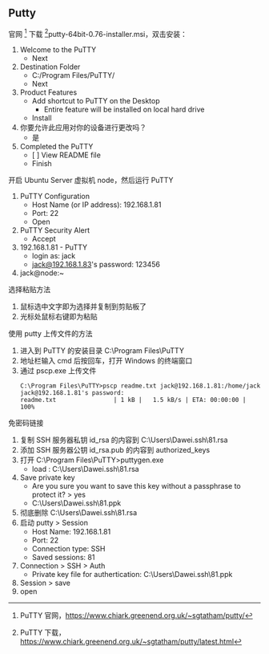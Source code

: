 ## Putty

[^putty_home]: PuTTY 官网，https://www.chiark.greenend.org.uk/~sgtatham/putty/
[^putty_down]: PuTTY 下载，https://www.chiark.greenend.org.uk/~sgtatham/putty/latest.html

官网 [^putty_home] 下载 [^putty_down]putty-64bit-0.76-installer.msi，双击安装：

1. Welcome to the PuTTY
    - Next
2. Destination Folder
    - C:/Program Files/PuTTY/
    - Next
3. Product Features
    - Add shortcut to PuTTY on the Desktop
        - Entire feature will be installed on local hard drive
    - Install
4. 你要允许此应用对你的设备进行更改吗？
    - 是
5. Completed the PuTTY
    - \[ ] View README file
    - Finish

开启 Ubuntu Server 虚拟机 node，然后运行 PuTTY

1. PuTTY Configuration
    - Host Name (or IP address): 192.168.1.81
    - Port: 22
    - Open
2. PuTTY Security Alert
    - Accept
3. 192.168.1.81 - PuTTY
    - login as: jack
    - jack@192.168.1.83's password: 123456
4. jack@node:~

选择粘贴方法

1. 鼠标选中文字即为选择并复制到剪贴板了
2. 光标处鼠标右键即为粘贴

使用 putty 上传文件的方法

1. 进入到 PuTTY 的安装目录 C:\Program Files\PuTTY
2. 地址栏输入 cmd 后按回车，打开 Windows 的终端窗口
3. 通过 pscp.exe 上传文件
    ```batch
    C:\Program Files\PuTTY>pscp readme.txt jack@192.168.1.81:/home/jack
    jack@192.168.1.81's password:
    readme.txt                | 1 kB |   1.5 kB/s | ETA: 00:00:00 | 100%
    ```

免密码链接

1. 复制 SSH 服务器私钥 id_rsa 的内容到 C:\Users\Dawei\.ssh\81.rsa
2. 添加 SSH 服务器公钥 id_rsa.pub 的内容到 authorized_keys
3. 打开 C:\Program Files\PuTTY>puttygen.exe
    - load : C:\Users\Dawei\.ssh\81.rsa 
4. Save private key
    - Are you sure you want to save this key without a passphrase to protect it? > yes
    - C:\Users\Dawei\.ssh\81.ppk
5. 彻底删除 C:\Users\Dawei\.ssh\81.rsa
6. 启动 putty > Session
    - Host Name: 192.168.1.81
    - Port: 22
    - Connection type: SSH
    - Saved sessions: 81
7. Connection > SSH > Auth  
    - Private key file for authertication: C:\Users\Dawei\.ssh\81.ppk
8. Session > save
9. open
